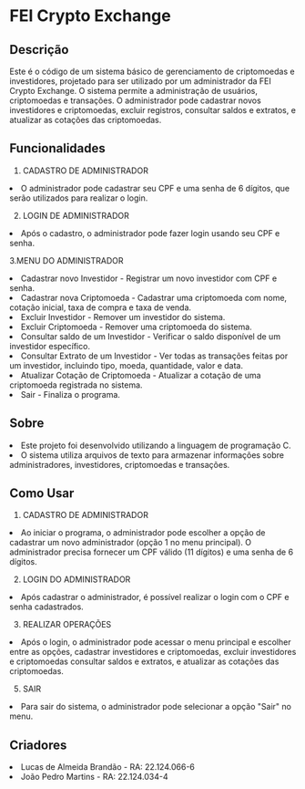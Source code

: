 <h1>FEI Crypto Exchange</h1>

<h2>Descrição</h2>
<p>Este é o código de um sistema básico de gerenciamento de criptomoedas e investidores, projetado para ser utilizado por um administrador da FEI Crypto Exchange. O sistema permite a administração de usuários, criptomoedas e transações. O administrador pode cadastrar novos investidores e criptomoedas, excluir registros, consultar saldos e extratos, e atualizar as cotações das criptomoedas.</p>

<h2>Funcionalidades</h2>

1. CADASTRO DE ADMINISTRADOR
<li>O administrador pode cadastrar seu CPF e uma senha de 6 dígitos, que serão utilizados para realizar o login.</li>

<p></p>

2. LOGIN DE ADMINISTRADOR
<li>Após o cadastro, o administrador pode fazer login usando seu CPF e senha.</li>

<p></p>

3.MENU DO ADMINISTRADOR
<li>Cadastrar novo Investidor - Registrar um novo investidor com CPF e senha.</li>
<li>Cadastrar nova Criptomoeda - Cadastrar uma criptomoeda com nome, cotação inicial, taxa de compra e taxa de venda.</li>
<li>Excluir Investidor - Remover um investidor do sistema.</li>
<li>Excluir Criptomoeda - Remover uma criptomoeda do sistema.</li>
<li>Consultar saldo de um Investidor - Verificar o saldo disponível de um investidor específico.</li>
<li>Consultar Extrato de um Investidor - Ver todas as transações feitas por um investidor, incluindo tipo, moeda, quantidade, valor e data.</li>
<li>Atualizar Cotação de Criptomoeda - Atualizar a cotação de uma criptomoeda registrada no sistema.</li>
<li>Sair - Finaliza o programa.</li>

<h2>Sobre</h2>

<li>Este projeto foi desenvolvido utilizando a linguagem de programação C.</li>
<li> O sistema utiliza arquivos de texto para armazenar informações sobre administradores, investidores, criptomoedas e transações.</li>


<h2>Como Usar</h2>

1. CADASTRO DE ADMINISTRADOR
<li>Ao iniciar o programa, o administrador pode escolher a opção de cadastrar um novo administrador (opção 1 no menu principal).
O administrador precisa fornecer um CPF válido (11 dígitos) e uma senha de 6 dígitos.</li>

<p></p>

2. LOGIN DO ADMINISTRADOR
<li>Após cadastrar o administrador, é possível realizar o login com o CPF e senha cadastrados.</li>

<p></p>

3. REALIZAR OPERAÇÕES
<li>Após o login, o administrador pode acessar o menu principal e escolher entre as opções,  cadastrar investidores e criptomoedas, excluir investidores e criptomoedas consultar saldos e extratos, e atualizar as cotações das criptomoedas.</li>

<p></p>

5. SAIR
<li>Para sair do sistema, o administrador pode selecionar a opção "Sair" no menu.</li>

<h2>Criadores</h2>
<li>Lucas de Almeida Brandão - RA: 22.124.066-6</li>
<li>João Pedro Martins - RA: 22.124.034-4</li>